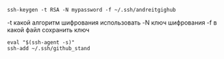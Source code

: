 ```
ssh-keygen -t RSA -N mypassword -f ~/.ssh/andreitgighub
```
-t какой алгоритм шифрования использовать
-N ключ шифрования
-f в какой файл сохранить ключ

```
eval "$(ssh-agent -s)"
ssh-add ~/.ssh/github_stand
```

